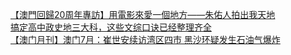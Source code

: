  
[【澳門回歸20周年專訪】用電影來愛一個地方——朱佑人拍出我天地](http://www.dianyue.me/archives/379/f5jxsqa0lxjjed8g/)  
[搞定高中政史地三大科，这些文综口诀已经整理齐全](http://www.dianyue.me/archives/042/uigfz1bvlamp98zz/)  
[【澳门月刊】澳门7月：崔世安续访湾区四市 黑沙环疑发生石油气爆炸](http://www.dianyue.me/archives/251/6aqd76eqept91nlc/)